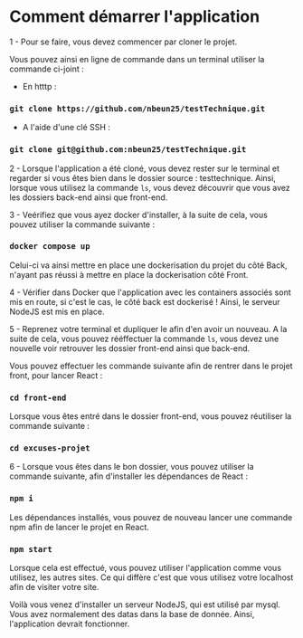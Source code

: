 # Comment démarrer l'application 

1 - Pour se faire, vous devez commencer par cloner le projet. 

Vous pouvez ainsi en ligne de commande dans un terminal utiliser la commande ci-joint : 

- En htttp : 
### `git clone https://github.com/nbeun25/testTechnique.git`

- A l'aide d'une clé SSH :
### `git clone git@github.com:nbeun25/testTechnique.git`

2 - Lorsque l'application a été cloné, vous devez rester sur le terminal et regarder si vous êtes bien dans le dossier source : testtechnique. 
Ainsi, lorsque vous utilisez la commande `ls`, vous devez découvrir que vous avez les dossiers back-end ainsi que front-end. 

3 - Veérifiez que vous ayez docker d'installer, à la suite de cela, vous pouvez utiliser la commande suivante : 

### `docker compose up`

Celui-ci va ainsi mettre en place une dockerisation du projet du côté Back, n'ayant pas réussi à mettre en place la dockerisation côté Front. 

4 - Vérifier dans Docker que l'application avec les containers associés sont mis en route, si c'est le cas, le côté back est dockerisé ! Ainsi, le serveur NodeJS est mis en place. 

5 - Reprenez votre terminal et dupliquer le afin d'en avoir un nouveau. A la suite de cela, vous pouvez rééffectuer la commande `ls`, vous devez une nouvelle voir retrouver les dossier front-end ainsi que back-end. 

Vous pouvez effectuer les commande suivante afin de rentrer dans le projet front, pour lancer React : 

### `cd front-end`

Lorsque vous êtes entré dans le dossier front-end, vous pouvez réutiliser la commande suivante : 

### `cd excuses-projet`

6 - Lorsque vous êtes dans le bon dossier, vous pouvez utiliser la commande suivante, afin d'installer les dépendances de React : 

### `npm i`

Les dépendances installés, vous pouvez de nouveau lancer une commande npm afin de lancer le projet en React. 

### `npm start`

Lorsque cela est effectué, vous pouvez utiliser l'application comme vous utilisez, les autres sites. Ce qui diffère c'est que vous utilisez votre localhost afin de visiter votre site. 

Voilà vous venez d'installer un serveur NodeJS, qui est utilisé par mysql. Vous avez normalement des datas dans la base de donnée. Ainsi, l'application devrait fonctionner. 